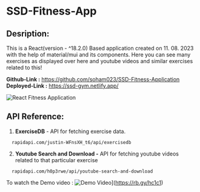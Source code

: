 # SSD-Fitness-App

## Desription:

This is a React(version - ^18.2.0) Based application created on 11. 08. 2023 with the help of material/mui and its components. Here you can see many exercises as displayed over here and youtube videos and similar exercises related to this!

__Github-Link :__ https://github.com/soham023/SSD-Fitness-Application
__Deployed-Link :__ https://ssd-gym.netlify.app/

![React Fitness Application](https://i.ibb.co/Yt9spGc/image.png)

## API Reference:

1. __ExerciseDB__ - API for fetching exercise data.
```http
  rapidapi.com/justin-WFnsXH_t6/api/exercisedb
```

2. __Youtube Search and Download -__ API for fetching youtube videos related to that particular exercise
```http
  rapidapi.com/h0p3rwe/api/youtube-search-and-download
```
To watch the Demo video :
![Demo Video](https://i.ibb.co/Yt9spGc/image.png)](https://rb.gy/hc1c1)
